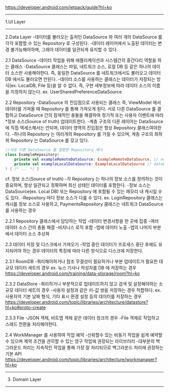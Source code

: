 https://developer.android.com/jetpack/guide?hl=ko

---
1.UI Layer

---

2.Data Layer
-데이터를 불러오는 출처인 DataSource 와 여러 개의 DataSource 를 각각 포함할 수 있는 Repository 로 구성된다.
-데이터 레이어에서 노출된 데이터는 변경 불가능해야하며, 그래야 데이터를 일관되게 유지할 수 있다.

2.1 DataSource
-데이터 작업을 위해 애플리케이션과 시스템간의 중간다리 역할을 하는 클래스
-DataSource 클래스는 파일, 네트워크 소스, 로컬 DB 등 같은 하나의 데이터 소스만 사용해야한다.
즉, 동일한 DataSource 를 네트워크에서도 불러오고 데이터 DB 에서도 불러오면 안된다.
-데이터 소스를 사용하는 클래스는 데이터가 저장되는 방식(ex. LocalDB, File 등)을 알 수 없다.
즉, 구현 세부정보에 따라 데이터 소스의 이름을 지정하지 않는다. ex. UserSharedPreferenceDataSource

2.2 Repository
-DataSource 의 진입점으로 사용되는 클래스
즉, ViewModel 에서 데이터를 가져올 때 Repository 를 통해 가져오게 된다.
서로 다른 DataSource 를 결합하고 DataSource 간의 잠재적인 충돌을 해결하여 정기적 또는 사용자 이벤트에 따라 *정보 소스(Source of truth) 업데이트한다.
-계층 구조의 다른 레이어는 DataSource 에 직접 액세스해서는 안되며, 데이터 영역의 진입점은 항상 Repository 클래스여야한다.
-하나의 Repository 는 여러개의 Repository 를 가질 수 있으며, 계층 구조의 최하위 Repository 는 DataSource 를 갖고 있다.

```kotlin
//서로 다른 DataSource 를 결합한 Repository 예시
class ExampleRepository(
    private val exampleRemoteDataSource: ExampleRemoteDataSource, // network
    private val exampleLocalDataSource: ExampleLocalDataSource // database
) { /* ... */ }
```

cf. 정보 소스(Source of truth)
-각 Repository 는 하나의 정보 소스를 정의하는 것이 중요하며, 항상 일관되고 정확하며 최신 상태인 데이터를 포함한다.
-정보 소스는 DataSource(ex. Local DB) 또는 Repository 에 포함될 수 있는 메모리 내 캐시일 수도 있다.
-Repository 마다 정보 소스가 다를 수 있다.
ex. LoginRepository 클래스는 캐시를 정보 소스로 사용하고, PaymentsRepository 클래스는 네트워크 DataSource 를 사용하는 경우

2.2.1 Repository 클래스에서 담당하는 작업
-데이터 변경사항을 한 곳에 집중
-여러 데이터 소스 간의 충돌 해결
-비지니스 로직 포함
-앱에 데이터 노출
-앱의 나머지 부분에서 데이터 소스 추상화

2.3 데이터 저장 및 디스크에서 가져오기
-작업 중인 데이터가 프로세스 중단 후에도 유지되어야 하는 경우 데이터의 특징에 따라 다른 방식으로 디스크에 저장한다.

2.3.1 RoomDB
-쿼리해야하거나 참조 무결성이 필요하거나 부분 업데이트가 필요한 대규모 데이터 세트의 경우
ex. 뉴스 기사나 작성자를 DB 에 저장하는 경우
https://developer.android.com/training/data-storage/room?hl=ko

2.3.2 DataStore
-쿼리하거나 부분적으로 업데이트하지 않고 검색 및 설정해야하는 소규모 데이터 세트의 경우
-사용자 설정과 같은 키-값 쌍을 저장하는 경우 적합하다.
ex. 사용자의 기본 날짜 형식, 기타 표시 환경 설정 등의 데이터를 저장하는 경우
https://developer.android.com/topic/libraries/architecture/datastore?hl=ko#proto-create

2.3.3 File
-JSON 객체, 비트맵 객체 같은 데이터 청크의 경우
-File 객체로 작업하고 스레드 전환을 처리해야한다.

2.4 WorkManager 를 사용하여 작업 예약
-신뢰할수 있는 비동기 작업을 쉽게 예약할 수 있으며 제약 조건을 관히할 수 있는 영구 작업에 권장되는 라이브러리
-대부분의 백그라운드 처리는 지속적인 작업을 통해 가장 잘 처리되므로 백그라운드 처리에 권장하는 기본 API
https://developer.android.com/topic/libraries/architecture/workmanager?hl=ko

---

3. Domain Layer


---





